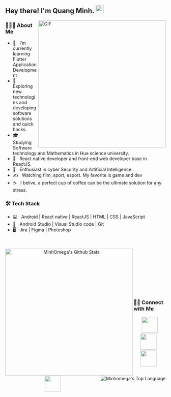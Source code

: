<h2> Hey there! I'm Quang Minh. <img src="https://user-images.githubusercontent.com/49482201/126591888-470f4965-6629-4b15-ab27-70be72148fe4.gif" width="25"></h2>
<img align="right" alt="GIF" src="https://user-images.githubusercontent.com/49482201/126591963-c6972900-bfde-48d4-841d-d84ef26aaadf.gif" width="400"/>

<h3> 👨🏻‍💻 About Me </h3>

- 🔭 &nbsp; I’m currently learning Flutter Application Development
- 🤔 &nbsp; Exploring new technologies and developing software solutions and quick hacks.
- 🎓 &nbsp; Studying Software technology and Mathematics in Hue science university.
- 💼 &nbsp; React native developer and front-end web developer base in ReactJS.
- 🌱 &nbsp; Enthusiast in cyber Security and Artificial Intelligence .
- ✍️ &nbsp; Watching film, sport, esport. My favorite is game and dev
- ☕ &nbsp; I belive, a perfect cup of coffee can be the ultimate solution for any stress. 

<h3>🛠 Tech Stack</h3>

- 💻 &nbsp; Android | React native | ReactJS | HTML | CSS | JavaScript 
- 🔧 &nbsp; Android Studio | Visual Studio code | Git
- 🖥 &nbsp; Jira | Figma | Photoshop

<br>
<p align="center">
  <img align="left" src="https://github-readme-stats.vercel.app/api?username=MinhOmega&include_all_commits=true&count_private=true&show_icons=true&line_height=20&title_color=7A7ADB&icon_color=2234AE&text_color=D3D3D3&bg_color=0,000000,130F40" alt="MinhOmega's Github Stats" width="400">

<img align="right" src="https://github-readme-stats.vercel.app/api/top-langs/?username=MinhOmega&layout=compact&text_color=daf7dc&bg_color=151515" alt="Minhomega's Top Language">
<br></br><br></br><br></br><br></br>
</p>


<h3> 🤝🏻 Connect with Me </h3>

<p align="center">
&nbsp; <a href="#" target="_blank" rel="noopener noreferrer"><img src="https://img.icons8.com/plasticine/100/000000/twitter.png" width="50" /></a>  
&nbsp; <a href="https://www.instagram.com/minmeows/" target="_blank" rel="noopener noreferrer"><img src="https://img.icons8.com/plasticine/100/000000/instagram-new.png" width="50" /></a>  
&nbsp; <a href="https://www.linkedin.com/in/minh-vo-75208b201/" target="_blank" rel="noopener noreferrer"><img src="https://img.icons8.com/plasticine/100/000000/linkedin.png" width="50" /></a>
&nbsp; <a href="mailto:vnqminh0502@gmail.com" target="_blank" rel="noopener noreferrer"><img src="https://img.icons8.com/plasticine/100/000000/gmail.png"  width="50" /></a>
</p>
